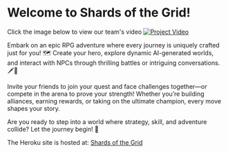 # Welcome to Shards of the Grid!
Click the image below to view our team's video
[![Project Video](https://github.com/user-attachments/assets/95a1c4f5-9d5a-4d3a-9b04-268fb517dd35)](https://youtu.be/QLRdmToCWGQ)

Embark on an epic RPG adventure where every journey is uniquely crafted just for you! 🗺️ Create your hero, explore dynamic AI-generated worlds, and interact with NPCs through thrilling battles or intriguing conversations. 🗡️💬

Invite your friends to join your quest and face challenges together—or compete in the arena to prove your strength! Whether you’re building alliances, earning rewards, or taking on the ultimate champion, every move shapes your story.

Are you ready to step into a world where strategy, skill, and adventure collide? Let the journey begin! 🚀

The Heroku site is hosted at: [Shards of the Grid](https://warm-lowlands-84389-524aa4649939.herokuapp.com/)
